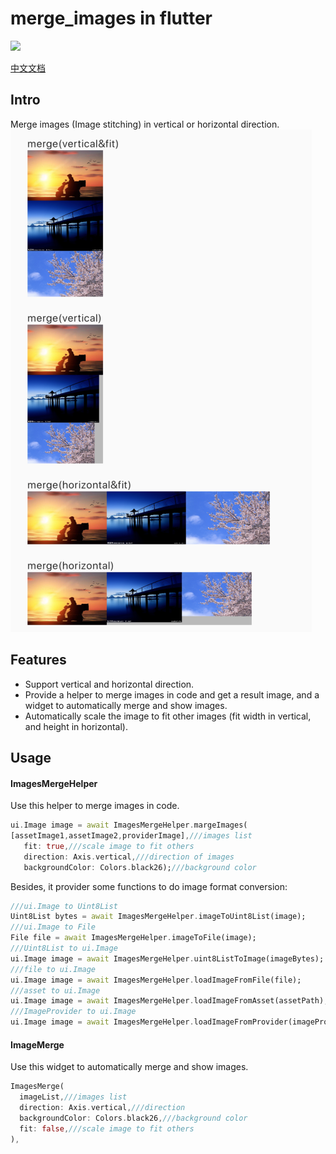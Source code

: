 # merge_images in flutter

<a href="https://pub.dev/packages/pull_to_refresh">
  <img src="https://img.shields.io/pub/v/pull_to_refresh.svg"/>
</a>

[中文文档](README(CH).MD)

## Intro 
Merge images (Image stitching) in vertical or horizontal direction.
![Preview](example/preview/preview1.png)

## Features
* Support vertical and horizontal direction.
* Provide a helper to merge images in code and get a result image, and a widget to automatically merge and show images.
* Automatically scale the image to fit other images (fit width in vertical, and height in horizontal).

## Usage
#### ImagesMergeHelper
Use this helper to merge images in code.

``` dart
ui.Image image = await ImagesMergeHelper.margeImages(
[assetImage1,assetImage2,providerImage],///images list
   fit: true,///scale image to fit others
   direction: Axis.vertical,///direction of images
   backgroundColor: Colors.black26);///background color
```
Besides, it provider some functions to do image format conversion:
``` dart
///ui.Image to Uint8List
Uint8List bytes = await ImagesMergeHelper.imageToUint8List(image);
///ui.Image to File
File file = await ImagesMergeHelper.imageToFile(image);
///Uint8List to ui.Image
ui.Image image = await ImagesMergeHelper.uint8ListToImage(imageBytes);
///file to ui.Image
ui.Image image = await ImagesMergeHelper.loadImageFromFile(file);
///asset to ui.Image
ui.Image image = await ImagesMergeHelper.loadImageFromAsset(assetPath);
///ImageProvider to ui.Image
ui.Image image = await ImagesMergeHelper.loadImageFromProvider(imageProvider);

```
#### ImageMerge
Use this widget to automatically merge and show images.
``` dart
ImagesMerge(
  imageList,///images list
  direction: Axis.vertical,///direction
  backgroundColor: Colors.black26,///background color
  fit: false,///scale image to fit others
),
```
